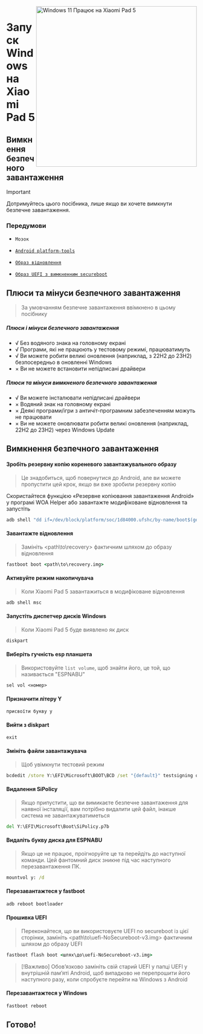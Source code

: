 <img align="right" src="https://raw.githubusercontent.com/erdilS/Port-Windows-11-Xiaomi-Pad-5/main/nabu.png" width="425" alt="Windows 11 Працює на Xiaomi Pad 5">

# Запуск Windows на Xiaomi Pad 5

## Вимкнення безпечного завантаження
> [!Important]
> Дотримуйтесь цього посібника, лише якщо ви хочете вимкнути безпечне завантаження.

### Передумови
- ```Мозок```

- [```Android platform-tools```](https://developer.android.com/studio/releases/platform-tools)

- [```Образ відновлення```](https://github.com/erdilS/Port-Windows-11-Xiaomi-Pad-5/releases/download/1.0/recovery.img)

- [```Образ UEFI з вимкненним secureboot```](https://github.com/erdilS/Port-Windows-11-Xiaomi-Pad-5/releases/download/1.0/XXXnabu-NoSecureboot-v4.img)

## Плюси та мінуси безпечного завантаження
> За умовчанням безпечне завантаження ввімкнено в цьому посібнику

##### Плюси і мінуси безпечного завантаження
- √ Без водяного знака на головному екрані
- √ Програми, які не працюють у тестовому режимі, працюватимуть
- √ Ви можете робити великі оновлення (наприклад, з 22H2 до 23H2) безпосередньо в оновленні Windows
- × Ви не можете встановити непідписані драйвери

##### Плюси та мінуси вимкненого безпечного завантаження 
- √ Ви можете інсталювати непідписані драйвери
- × Водяний знак на головному екрані
- × Деякі програми/ігри з античіт-програмним забезпеченням можуть не працювати
- × Ви не можете оновлювати робити великі оновлення (наприклад, 22H2 до 23H2) через Windows Update

## Вимкнення безпечного завантаження

#### Зробіть резервну копію кореневого завантажувального образу
> Це знадобиться, щоб повернутися до Android, але ви можете пропустити цей крок, якщо ви вже зробили резервну копію

Скористайтеся функцією «Резервне копіювання завантаження Android» у програмі WOA Helper або завантажте модифіковане відновлення та запустіть
```cmd
adb shell "dd if=/dev/block/platform/soc/1d84000.ufshc/by-name/boot$(getprop ro.boot.slot_suffix) of=/tmp/rooted_boot.img" && adb pull /tmp/rooted_boot.img
```

#### Завантажте відновлення
> Замініть <path\to\recovery> фактичним шляхом до образу відновлення
```cmd
fastboot boot <path\to\recovery.img>
```

#### Активуйте режим накопичувача
> Коли Xiaomi Pad 5 завантажиться в модифіковане відновлення
```cmd
adb shell msc
```

#### Запустіть диспетчер дисків Windows
> Коли Xiaomi Pad 5 буде виявлено як диск
```cmd
diskpart
```

#### Виберіть гучність esp планшета
> Використовуйте `list volume`, щоб знайти його, це той, що називається "ESPNABU"
```diskpart
sel vol <номер>
```

#### Призначити літеру Y
```diskpart
присвоїти букву у
```

#### Вийти з diskpart
```diskpart
exit
```

#### Змініть файли завантажувача
> Щоб увімкнути тестовий режим
```cmd
bcdedit /store Y:\EFI\Microsoft\BOOT\BCD /set "{default}" testsigning on
```

#### Видалення SiPolicy
> Якщо припустити, що ви вимикаєте безпечне завантаження для наявної інсталяції, вам потрібно видалити цей файл, інакше система не завантажуватиметься
```cmd
del Y:\EFI\Microsoft\Boot\SiPolicy.p7b
```

#### Видаліть букву диска для ESPNABU
> Якщо це не працює, проігноруйте це та перейдіть до наступної команди. Цей фантомний диск зникне під час наступного перезавантаження ПК.
```cmd
mountvol y: /d
```

#### Перезавантажтеся у fastboot
```cmd
adb reboot bootloader
```

#### Прошивка UEFI
> Переконайтеся, що ви використовуєте UEFI no secureboot із цієї сторінки, замініть <path\to\uefi-NoSecureboot-v3.img> фактичним шляхом до образу UEFI
```cmd
fastboot flash boot <шлях\до\uefi-NoSecureboot-v3.img>
```
> [!Важливо]
> Обов’язково замініть свій старий UEFI у папці UEFI у внутрішній пам’яті Android, щоб випадково не перепрошити його наступного разу, коли спробуєте перейти на Windows з Android

#### Перезавантажтеся у Windows
```cmd
fastboot reboot
```

## Готово!
